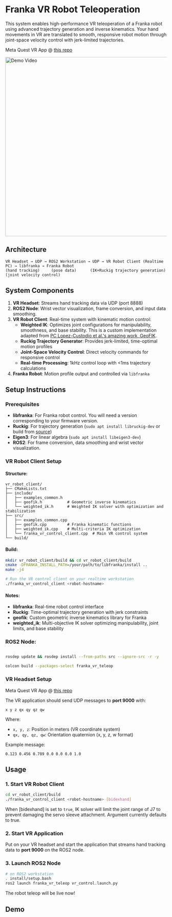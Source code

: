 # Franka VR Robot Teleoperation

This system enables high-performance VR teleoperation of a Franka robot using advanced trajectory generation and inverse kinematics. Your hand movements in VR are translated to smooth, responsive robot motion through joint-space velocity control with jerk-limited trajectories.

Meta Quest VR App @ [this repo](https://github.com/wengmister/quest-wrist-tracker)

<a href="https://www.youtube.com/watch?v=frbWxZRa01E" target="_blank">
  <img src="https://img.youtube.com/vi/frbWxZRa01E/maxresdefault.jpg" alt="Demo Video" width="560">
</a>

## Architecture

```
VR Headset → UDP → ROS2 Workstation → UDP → VR Robot Client (Realtime PC) → libfranka → Franka Robot
(hand tracking)     (pose data)      (IK+Ruckig trajectory generation)     (joint velocity control)
```

## System Components

1. **VR Headset**: Streams hand tracking data via UDP (port 8888)
2. **ROS2 Node**: Wrist vector visualization, frame conversion, and input data smoothing.
3. **VR Robot Client**: Real-time system with kinematic motion control:
   - **Weighted IK**: Optimizes joint configurations for manipulability, smoothness, and base stability. This is a custom implementation adapted from [PC Lopez-Custodio et al.'s amazing work, GeoFIK](https://github.com/PabloLopezCustodio/GeoFIK).
   - **Ruckig Trajectory Generator**: Provides jerk-limited, time-optimal motion profiles 
   - **Joint-Space Velocity Control**: Direct velocity commands for responsive control
   - **Real-time Processing**: 1kHz control loop with <1ms trajectory calculations
4. **Franka Robot**: Motion profile output and controlled via `libfranka`

## Setup Instructions

### Prerequisites

- **libfranka**: For Franka robot control. You will need a version corresponding to your firmware version.
- **Ruckig**: For trajectory generation (`sudo apt install libruckig-dev` or build from [source](https://github.com/pantor/ruckig))
- **Eigen3**: For linear algebra (`sudo apt install libeigen3-dev`)
- **ROS2**: For frame conversion, data smoothing and wrist vector visualization.

### VR Robot Client Setup

#### Structure:
```
vr_robot_client/
├── CMakeLists.txt
├── include/
│   ├── examples_common.h
│   ├── geofik.h           # Geometric inverse kinematics
│   └── weighted_ik.h      # Weighted IK solver with optimization and stabilization
├── src/
│   ├── examples_common.cpp
│   ├── geofik.cpp         # Franka kinematic functions
│   ├── weighted_ik.cpp    # Multi-criteria IK optimization
│   └── franka_vr_control_client.cpp  # Main VR control system
└── build/
```

#### Build:
```bash
mkdir vr_robot_client/build && cd vr_robot_client/build
cmake -DFRANKA_INSTALL_PATH=/your/path/to/libfranka/install ..
make -j4

# Run the VR control client on your realtime workstation
./franka_vr_control_client <robot-hostname>
```

#### Notes:
- **libfranka**: Real-time robot control interface
- **Ruckig**: Time-optimal trajectory generation with jerk constraints
- **geofik**: Custom geometric inverse kinematics library for Franka
- **weighted_ik**: Multi-objective IK solver optimizing manipulability, joint limits, and base stability

### ROS2 Node:

```bash

rosdep update && rosdep install --from-paths src --ignore-src -r -y

colcon build --packages-select franka_vr_teleop
```

### VR Headset Setup

Meta Quest VR App @ [this repo](https://github.com/wengmister/quest-wrist-tracker)

The VR application should send UDP messages to **port 9000** with:
```
x y z qx qy qz qw
```

Where:
- `x, y, z`: Position in meters (VR coordinate system)  
- `qx, qy, qz, qw`: Orientation quaternion (x, y, z, w format)

Example message:
```
0.123 0.456 0.789 0.0 0.0 0.0 1.0
```

## Usage

### 1. Start VR Robot Client

```bash
cd vr_robot_client/build
./franka_vr_control_client <robot-hostname> [bidexhand]
```

When [bidexhand] is set to `true`, IK solver will limit the joint range of J7 to prevent damaging the servo sleeve attachment. Argument currently defaults to true.

### 2. Start VR Application

Put on your VR headset and start the application that streams hand tracking data to **port 9000** on the ROS2 node.

### 3. Launch ROS2 Node

```bash
# on ROS2 workstation
. install/setup.bash
ros2 launch franka_vr_teleop vr_control.launch.py
```

The robot teleop will be live now!

## Demo

